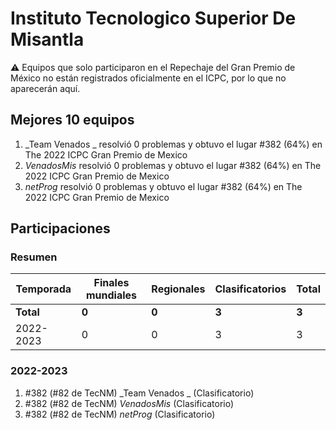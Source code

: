 # Instituto Tecnologico Superior De Misantla

:warning: Equipos que solo participaron en el Repechaje del Gran Premio de México no están registrados oficialmente en el ICPC, por lo que no aparecerán aquí.

## Mejores 10 equipos

1. _Team Venados _ resolvió 0 problemas y obtuvo el lugar #382 (64%) en The 2022 ICPC Gran Premio de Mexico
1. _VenadosMis_ resolvió 0 problemas y obtuvo el lugar #382 (64%) en The 2022 ICPC Gran Premio de Mexico
1. _netProg_ resolvió 0 problemas y obtuvo el lugar #382 (64%) en The 2022 ICPC Gran Premio de Mexico

## Participaciones

### Resumen

| Temporada | Finales mundiales | Regionales | Clasificatorios | Total |
| --- | --- | --- | --- | --- |
| **Total** | **0** | **0** | **3** | **3** |
| 2022-2023 | 0 | 0 | 3 | 3 |

### 2022-2023

1. #382 (#82 de TecNM) _Team Venados _ (Clasificatorio)
1. #382 (#82 de TecNM) _VenadosMis_ (Clasificatorio)
1. #382 (#82 de TecNM) _netProg_ (Clasificatorio)



